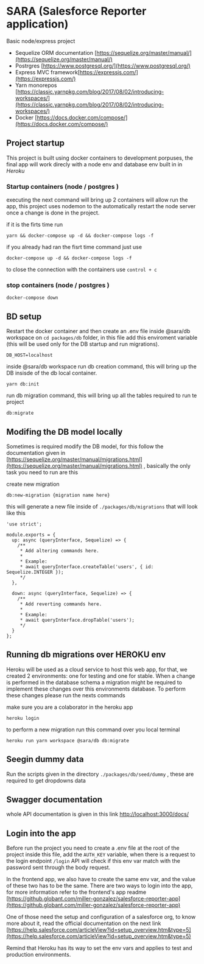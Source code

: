 # SARA (Salesforce Reporter application)

Basic node/express project

- Sequelize ORM documentation [https://sequelize.org/master/manual/](https://sequelize.org/master/manual/) 
- Postrgres  [https://www.postgresql.org/](https://www.postgresql.org/) 
- Express MVC framework[https://expressjs.com/](https://expressjs.com/)
- Yarn monorepos [https://classic.yarnpkg.com/blog/2017/08/02/introducing-workspaces/](https://classic.yarnpkg.com/blog/2017/08/02/introducing-workspaces/) 
- Docker [https://docs.docker.com/compose/](https://docs.docker.com/compose/) 

## Project startup

This project is built using docker containers to development porpuses, the final app will work direcly with a node env and database env built in in *Heroku*

### Startup containers (node / postgres )

executing the next command will bring up 2 containers will allow run the app, this project uses nodemon to the automatically restart the node server once a change is done in the project.

if it is the firts time run
```
yarn && docker-compose up -d && docker-compose logs -f
```  

if you already had ran the fisrt time command just use
```
docker-compose up -d && docker-compose logs -f
```  

to close the connection with the containers use `control + c`

### stop containers (node / postgres )

```
docker-compose down
```

## BD setup

Restart the docker container and then create an .env file  inside @sara/db workspace on `cd packages/db` folder, in this file add this enviroment variable (this will be used only for the DB startup and run migrations).

```
DB_HOST=localhost
```

inside @sara/db workspace  run db creation command, this will bring up the DB insisde of the db local container.

```
yarn db:init
```

run db migration command, this will bring up all the tables required to run te project
  
```
db:migrate
```

## Modifing the DB model locally

Sometimes is required modify the DB model, for this follow the documentation given in [https://sequelize.org/master/manual/migrations.html](https://sequelize.org/master/manual/migrations.html) , basically the only task you need to run are this 

create new migration

```
db:new-migration {migration name here}
``` 

this will generate a new file inside of `./packages/db/migrations` that will look like this 

```
'use strict';

module.exports = {
  up: async (queryInterface, Sequelize) => {
    /**
     * Add altering commands here.
     *
     * Example:
     * await queryInterface.createTable('users', { id: Sequelize.INTEGER });
     */
  },

  down: async (queryInterface, Sequelize) => {
    /**
     * Add reverting commands here.
     *
     * Example:
     * await queryInterface.dropTable('users');
     */
  }
};

```

##  Running db migrations over HEROKU env

Heroku will be used as a cloud service to host this web app, for that, we created 2 environments: one for testing and one for stable. When a change is performed in the database schema a migration might be required to implement these changes over this environments database. To perform these changes please run the nexts commands

make sure you are a colaborator in the heroku app

```
heroku login
```

to perform a new migration run this command over you local terminal

```
heroku run yarn workspace @sara/db db:migrate
```

## Seegin dummy data

Run the scripts given in the directory `./packages/db/seed/dummy` , these are required to get dropdowns data


## Swagger  documentation

  whole API documentation is given in this link [http://localhost:3000/docs/](http://localhost:3000/docs/) 


## Login into the app

  Before run the project you need to create a .env file at the root of the project inside this file, add the `AUTH_KEY` variable, when there is a request to the login endpoint `/login` API will check if this env var match with the password sent through the body request.

  In the frontend app, we also have to create the same env var, and the value of these two has to be the same.
  There are two ways to login into the app, for more information refer to the frontend's app readme [https://github.globant.com/miller-gonzalez/salesforce-reporter-app](https://github.globant.com/miller-gonzalez/salesforce-reporter-app)

  One of those need the setup and configuration of a salesforce org, to know more about it, read the official documentation on the next link [https://help.salesforce.com/articleView?id=setup_overview.htm&type=5](https://help.salesforce.com/articleView?id=setup_overview.htm&type=5)

  Remind that Heroku has its way to set the env vars and applies to test and production environments.
